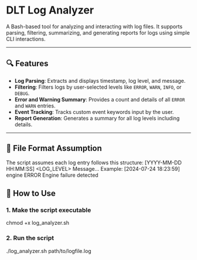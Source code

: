 # DLT Log Analyzer

A Bash-based tool for analyzing and interacting with log files. It supports parsing, filtering, summarizing, and generating reports for logs using simple CLI interactions.

---

## 🔍 Features

- **Log Parsing**: Extracts and displays timestamp, log level, and message.
- **Filtering**: Filters logs by user-selected levels like `ERROR`, `WARN`, `INFO`, or `DEBUG`.
- **Error and Warning Summary**: Provides a count and details of all `ERROR` and `WARN` entries.
- **Event Tracking**: Tracks custom event keywords input by the user.
- **Report Generation**: Generates a summary for all log levels including details.

---

## 📁 File Format Assumption

The script assumes each log entry follows this structure:
[YYYY-MM-DD HH:MM:SS] <Component> <LOG_LEVEL> Message...
Example:
[2024-07-24 18:23:59] engine ERROR Engine failure detected

## 🚀 How to Use

### 1. Make the script executable
chmod +x log_analyzer.sh
### 2. Run the script 
./log_analyzer.sh path/to/logfile.log
